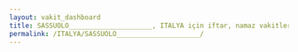 ```yaml
---
layout: vakit_dashboard
title: SASSUOLO_____________________, ITALYA için iftar, namaz vakitleri ve hava durumu - ilçe/eyalet seç
permalink: /ITALYA/SASSUOLO_____________________/
---
```


<script type="text/javascript">
  var GLOBAL_COUNTRY = 'ITALYA';
  var GLOBAL_CITY = 'SASSUOLO_____________________';
  var GLOBAL_STATE = '';
  var lat = 72;
  var lon = 21;
</script>
